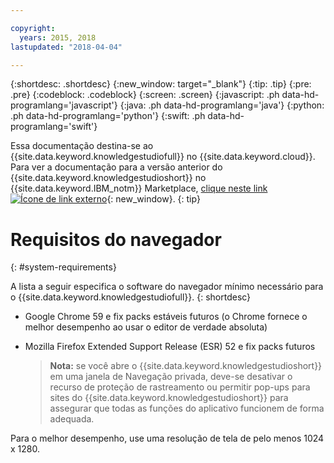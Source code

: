 ```yaml
---

copyright:
  years: 2015, 2018
lastupdated: "2018-04-04"

---
```


{:shortdesc: .shortdesc}
{:new_window: target="_blank"}
{:tip: .tip}
{:pre: .pre}
{:codeblock: .codeblock}
{:screen: .screen}
{:javascript: .ph data-hd-programlang='javascript'}
{:java: .ph data-hd-programlang='java'}
{:python: .ph data-hd-programlang='python'}
{:swift: .ph data-hd-programlang='swift'}

Essa documentação destina-se ao {{site.data.keyword.knowledgestudiofull}} no {{site.data.keyword.cloud}}. Para ver a documentação para a versão anterior do {{site.data.keyword.knowledgestudioshort}} no {{site.data.keyword.IBM_notm}} Marketplace, [clique neste link ![Ícone de link externo](../../icons/launch-glyph.svg "Ícone de link externo")](https://console.bluemix.net/docs/services/knowledge-studio/system-requirements.html){: new_window}.
{: tip}

# Requisitos do navegador
{: #system-requirements}

A lista a seguir especifica o software do navegador mínimo necessário para o {{site.data.keyword.knowledgestudiofull}}.
{: shortdesc}

- Google Chrome 59 e fix packs estáveis futuros (o Chrome fornece o melhor desempenho ao usar o editor de verdade absoluta)
- Mozilla Firefox Extended Support Release (ESR) 52 e fix packs futuros

    > **Nota:** se você abre o {{site.data.keyword.knowledgestudioshort}} em uma janela de Navegação privada, deve-se desativar o recurso de proteção de rastreamento ou permitir pop-ups para sites do {{site.data.keyword.knowledgestudioshort}} para assegurar que todas as funções do aplicativo funcionem de forma adequada.

Para o melhor desempenho, use uma resolução de tela de pelo menos 1024 x 1280.
